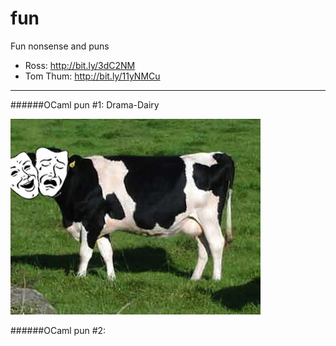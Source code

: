 fun
===

Fun nonsense and puns

- Ross: http://bit.ly/3dC2NM
- Tom Thum: http://bit.ly/11yNMCu

---

######OCaml pun #1: Drama-Dairy

![image](drama-dairy.jpg)


######OCaml pun #2: 

 
